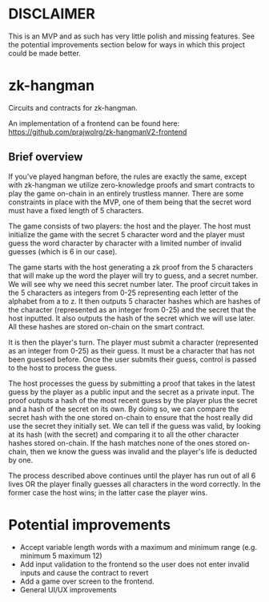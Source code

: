 # DISCLAIMER
This is an MVP and as such has very little polish and missing features. See the potential
improvements section below for ways in which this project could be made better. 

# zk-hangman
Circuits and contracts for zk-hangman.

An implementation of a frontend can be found here: <https://github.com/prajwolrg/zk-hangmanV2-frontend>

## Brief overview

If you've played hangman before, the rules are exactly the same, except with zk-hangman
we utilize zero-knowledge proofs and smart contracts to play the game on-chain in an 
entirely trustless manner. There are some constraints in place with the MVP, one of them
being that the secret word must have a fixed length of 5 characters.

The game consists of two players: the host and the player. The host must initialize the
game with the secret 5 character word and the player must guess the word character by
character with a limited number of invalid guesses (which is 6 in our case). 

The game starts with the host generating a zk proof from the 5 characters that will make 
up the word the player will try to guess, and a secret number. We will see why we need this 
secret number later. The proof circuit takes in the 5 characters as integers from 0-25 
representing each letter of the alphabet from a to z. It then outputs 5 character hashes
which are hashes of the character (represented as an integer from 0-25) and the secret that 
the host inputted. It also outputs the hash of the secret which we will use later. All these
hashes are stored on-chain on the smart contract. 

It is then the player's turn. The player must submit a character (represented as an integer
from 0-25) as their guess. It must be a character that has not been guessed before. Once the
user submits their guess, control is passed to the host to process the guess.

The host processes the guess by submitting a proof that takes in the latest guess by the player
as a public input and the secret as a private input. The proof outputs a hash of the most recent 
guess by the player plus the secret and a hash of the secret on its own. By doing so, we can 
compare the secret hash with the one stored on-chain to ensure that the host really did use the 
secret they initially set. We can tell if the guess was valid, by looking at its hash (with the 
secret) and comparing it to all the other character hashes stored on-chain. If the hash matches 
none of the ones stored on-chain, then we know the guess was invalid and the player's life is 
deducted by one.

The process described above continues until the player has run out of all 6 lives OR the player
finally guesses all characters in the word correctly. In the former case the host wins; in
the latter case the player wins.

# Potential improvements
- Accept variable length words with a maximum and minimum range (e.g. minimum 5 maximum 12)
- Add input validation to the frontend so the user does not enter invalid inputs and cause the contract to revert
- Add a game over screen to the frontend. 
- General UI/UX improvements
